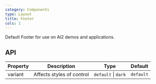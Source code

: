 ```yaml
---
category: Components
type: Layout
title: Footer
cols: 1
---
```


Default Footer for use on AI2 demos and applications.

## API

| Property | Description               | Type                | Default   |
| -------- | ------------------------- | ------------------- | --------- |
| variant  | Affects styles of control | `default` \| `dark` | `default` |
